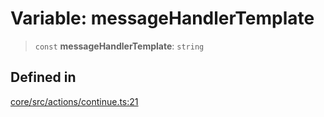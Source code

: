 # Variable: messageHandlerTemplate

> `const` **messageHandlerTemplate**: `string`

## Defined in

[core/src/actions/continue.ts:21](https://github.com/ai16z/eliza/blob/d62ba1b3bd238d14ac669409dda20e8446e34da9/core/src/actions/continue.ts#L21)
